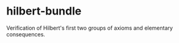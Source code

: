 hilbert-bundle
==============

Verification of Hilbert's first two groups of axioms and elementary consequences.
